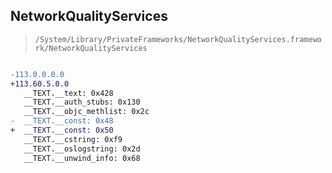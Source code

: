 ## NetworkQualityServices

> `/System/Library/PrivateFrameworks/NetworkQualityServices.framework/NetworkQualityServices`

```diff

-113.0.0.0.0
+113.60.5.0.0
   __TEXT.__text: 0x428
   __TEXT.__auth_stubs: 0x130
   __TEXT.__objc_methlist: 0x2c
-  __TEXT.__const: 0x48
+  __TEXT.__const: 0x50
   __TEXT.__cstring: 0xf9
   __TEXT.__oslogstring: 0x2d
   __TEXT.__unwind_info: 0x68

```
